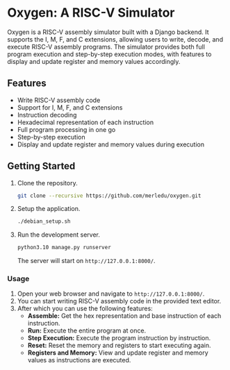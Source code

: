 # Oxygen: A RISC-V Simulator
Oxygen is a RISC-V assembly simulator built with a Django backend. It supports the I, M, F, and C extensions, allowing users to write, decode, and execute RISC-V assembly programs. The simulator provides both full program execution and step-by-step execution modes, with features to display and update register and memory values accordingly.


## Features
- Write RISC-V assembly code
- Support for I, M, F, and C extensions
- Instruction decoding
- Hexadecimal representation of each instruction
- Full program processing in one go
- Step-by-step execution
- Display and update register and memory values during execution


## Getting Started
1. Clone the repository.
   ```sh
   git clone --recursive https://github.com/merledu/oxygen.git
   ```
2. Setup the application.
   ```sh
   ./debian_setup.sh
   ```
3. Run the development server.
   ```sh
   python3.10 manage.py runserver
   ```
   The server will start on `http://127.0.0.1:8000/`.


### Usage
1. Open your web browser and navigate to `http://127.0.0.1:8000/`.
2. You can start writing RISC-V assembly code in the provided text editor.
3. After which you can use the following features:
   - **Assemble:** Get the hex representation and base instruction of each instruction.
   - **Run:** Execute the entire program at once.
   - **Step Execution:** Execute the program instruction by instruction.
   - **Reset:** Reset the memory and registers to start executing again.
   - **Registers and Memory:** View and update register and memory values as instructions are executed.

